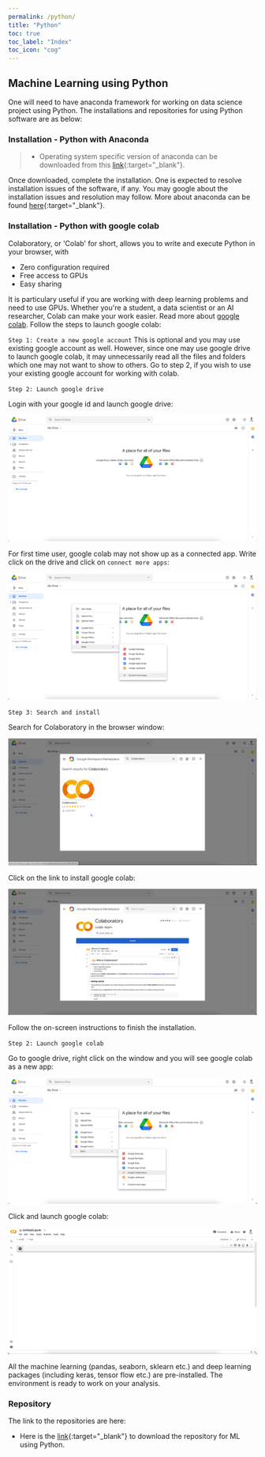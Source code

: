 ```yaml
---
permalink: /python/
title: "Python"
toc: true
toc_label: "Index"
toc_icon: "cog"
---
```


## Machine Learning using Python
One will need to have anaconda framework  for working on data science project using Python. The installations and repositories for using Python software are as below:

### Installation - Python with Anaconda
> * Operating system specific version of anaconda can be downloaded from this [link](https://www.anaconda.com/products/individual){:target="_blank"}.

Once downloaded, complete the installation.  One is expected to resolve installation issues of the software, if any. You may google about the installation issues and resolution may follow. More about anaconda can be found [here](https://docs.anaconda.com){:target="_blank"}.

### Installation - Python with google colab
Colaboratory, or 'Colab' for short, allows you to write and execute Python in your browser, with

* Zero configuration required
* Free access to GPUs
* Easy sharing

It is particulary useful if you are working with deep learning problems and need to use GPUs. Whether you're a student, a data scientist or an AI researcher, Colab can make your work easier. Read more about [google colab](https://colab.research.google.com/notebooks/intro.ipynb?utm_source=scs-index#scrollTo=GJBs_flRovLc). Follow the steps to launch google colab:

`Step 1: Create a new google account`
This is optional and you may use existing google account as well. However, since one may use google drive to launch google colab, it may unnecessarily read all the files and folders which one may not want to show to others. Go to step 2, if you wish to use your existing google account for working with colab.

`Step 2: Launch google drive`

Login with your google id and launch google drive:

![image](/assets/images/google_colab_link1.png)

For first time user, google colab may not show up as a connected app. Write click on the drive and click on `connect more apps`:

![image](/assets/images/google_colab_link2.png)

`Step 3: Search and install`

Search for Colaboratory in the browser window: 

![image](/assets/images/google_colab_link3.png)

Click on the link to install google colab:

![image](/assets/images/google_colab_link4.png)

Follow the on-screen instructions to finish the installation.

`Step 2: Launch google colab`

Go to google drive, right click on the window and you will see google colab as a new app:

![image](/assets/images/google_colab_link7.png)

Click and launch google colab:

![image](/assets/images/google_colab_link8.png)

All the machine learning (pandas, seaborn, sklearn etc.) and deep learning packages (including keras, tensor flow etc.) are pre-installed. The environment is ready to work on your analysis.

### Repository
The link to the repositories are here:

* Here is the [link](https://github.com/rahul235/ML_using_Python/archive/refs/tags/v1.0.zip){:target="_blank"} to download the repository for ML using Python.
